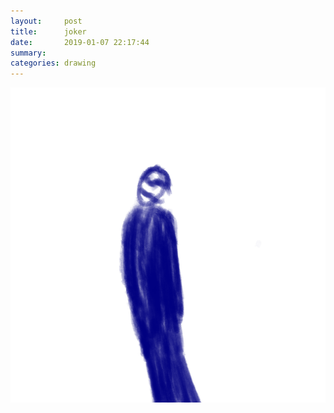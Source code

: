 ```yaml
---
layout:     post
title:      joker
date:       2019-01-07 22:17:44
summary:    
categories: drawing
---
```

![joker](/images/diary/joker.png ".")
